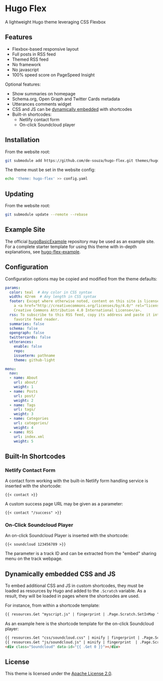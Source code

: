 # Hugo Flex

A lightweight Hugo theme leveraging CSS Flexbox


## Features

- Flexbox-based responsive layout
- Full posts in RSS feed
- Themed RSS feed
- No framework
- No javascript
- 100% speed score on PageSpeed Insight

Optional features:

- Show summaries on homepage
- Schema.org, Open Graph and Twitter Cards metadata
- Utterances comments widget
- CSS and JS can be [dynamically embedded](#dynamically-embedded-css-and-js) with shortcodes
- Built-in shortcodes:
  - Netlify contact form
  - On-click Soundcloud player


## Installation

From the website root:

```bash
git submodule add https://github.com/de-souza/hugo-flex.git themes/hugo-flex
```

The theme must be set in the website config:

```bash
echo 'theme: hugo-flex' >> config.yaml
```


## Updating

From the website root:

```bash
git submodule update --remote --rebase
```


## Example Site

The official [hugoBasicExample](https://github.com/gohugoio/hugoBasicExample) repository may be used as an example site. For a complete starter template for using this theme with in-depth explanations, see [hugo-flex-example](https://github.com/scivision/hugo-flex-example).


## Configuration

Configuration options may be copied and modified from the theme defaults:

```yaml
params:
  color: teal  # Any color in CSS syntax
  width: 42rem  # Any length in CSS syntax
  footer: Except where otherwise noted, content on this site is licensed under
    a <a href="http://creativecommons.org/licenses/by/4.0/" rel="license">
    Creative Commons Attribution 4.0 International License</a>.
  rss: To subscribe to this RSS feed, copy its address and paste it into your
    favorite feed reader.
  summaries: false
  schema: false
  opengraph: false
  twittercards: false
  utterances:
    enable: false
    repo:
    issueterm: pathname
    theme: github-light

menu:
  nav:
  - name: About
    url: about/
    weight: 1
  - name: Posts
    url: post/
    weight: 2
  - name: Tags
    url: tags/
    weight: 3
  - name: Categories
    url: categories/
    weight: 4
  - name: RSS
    url: index.xml
    weight: 5
```


## Built-In Shortcodes

### Netlify Contact Form

A contact form working with the built-in Netlify form handling service is inserted with the shortcode:

```
{{< contact >}}
```

A custom success page URL may be given as a parameter:

```
{{< contact "/success" >}}
```

### On-Click Soundcloud Player

An on-click Soundcloud Player is inserted with the shortcode:

```
{{< soundcloud 123456789 >}}
```

The parameter is a track ID and can be extracted from the "embed" sharing menu on the track webpage.


## Dynamically embedded CSS and JS

To embed additional CSS and JS in custom shortcodes, they must be loaded as resources by Hugo and added to the `.Scratch` variable. As a result, they will be loaded in pages where the shortcodes are used.

For instance, from within a shortcode template:

```html
{{ resources.Get "myscript.js" | fingerprint | .Page.Scratch.SetInMap "js" "myscript" }}
```

As an example here is the shortcode template for the on-click Soundcloud player:

```html
{{ resources.Get "css/soundcloud.css" | minify | fingerprint | .Page.Scratch.SetInMap "css" "soundcloud" }}
{{ resources.Get "js/soundcloud.js" | minify | fingerprint  | .Page.Scratch.SetInMap "js" "soundcloud" }}
<div class="Soundcloud" data-id="{{ .Get 0 }}"></div>
```

## License

This theme is licensed under the [Apache License 2.0](https://github.com/de-souza/hugo-flex/blob/master/LICENSE).
